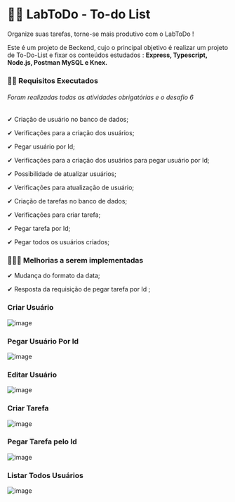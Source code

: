 # ✍🏽 LabToDo - To-do List

Organize suas tarefas, torne-se mais produtivo com o LabToDo !

Este é um projeto de Beckend, cujo o principal objetivo é realizar um projeto de To-Do-List e fixar os conteúdos estudados : **Express, Typescript, Node.js, Postman MySQL e Knex.**

### 🙌🏽 Requisitos Executados

###### Foram realizadas todas as atividades obrigatórias e o desafio 6

✔ Criação de usuário no banco de dados;

✔ Verificações para a  criação dos usuários;

✔ Pegar usuário por Id;

✔ Verificações para a  criação dos usuários para pegar usuário por Id;

✔ Possibilidade de atualizar usuários;

✔ Verificações para atualização de usuário;

✔ Criação de tarefas no banco de dados;

✔ Verificações para criar tarefa;

✔ Pegar tarefa por Id;

✔ Pegar todos os usuários criados;


###  👩🏽‍🔧 Melhorias a serem implementadas

✔ Mudança do formato da data;

✔ Resposta da requisição de pegar tarefa por Id ;




### Criar Usuário

![image](https://user-images.githubusercontent.com/52434685/120210560-49484f00-c206-11eb-956a-4dbcdd283d7e.png)



### Pegar Usuário Por Id

![image](https://user-images.githubusercontent.com/52434685/120210855-a2b07e00-c206-11eb-98bd-4c18ab3d7614.png)


### Editar Usuário

![image](https://user-images.githubusercontent.com/52434685/120211472-5a459000-c207-11eb-847a-7b23c1b4b026.png)


### Criar Tarefa

![image](https://user-images.githubusercontent.com/52434685/120212126-038c8600-c208-11eb-8ca9-6119f6eb3954.png)


### Pegar Tarefa pelo Id

![image](https://user-images.githubusercontent.com/52434685/120212334-3a629c00-c208-11eb-9167-f763e1da486c.png)


### Listar Todos Usuários

![image](https://user-images.githubusercontent.com/52434685/120212459-667e1d00-c208-11eb-9aa8-5755e1f682ea.png)

